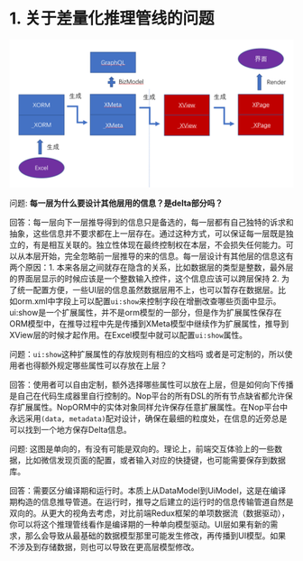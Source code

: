 # 1. 关于差量化推理管线的问题

![](../theory/nop/delta-pipeline.png)

问题: **每一层为什么要设计其他层用的信息？是delta部分吗？**

回答：每一层向下一层推导得到的信息只是备选的，每一层都有自己独特的诉求和抽象，这些信息并不要求都在上一层存在。通过这种方式，可以保证每一层既是独立的，有是相互关联的。独立性体现在最终控制权在本层，不会损失任何能力。可以从本层开始，完全忽略前一层推导的来的信息。每一层设计有其他层的信息这有两个原因：1. 本来各层之间就存在隐含的关系，比如数据层的类型是整数，最外层的界面层显示的时候应该是一个整数输入控件，这个信息应该可以跨层保持  2. 为了统一配置方便，一些UI层的信息虽然数据层用不上，也可以暂存在数据层。比如orm.xml中字段上可以配置`ui:show`来控制字段在增删改查哪些页面中显示。ui:show是一个扩展属性，并不是orm模型的一部分，但是作为扩展属性保存在ORM模型中，在推导过程中先是传播到XMeta模型中继续作为扩展属性，推导到XView层的时候才起作用。在Excel模型中就可以配置`ui:show`属性。

问题：`ui:show`这种扩展属性的存放规则有相应的文档吗 或者是可定制的，所以使用者也得额外规定哪些属性可以存放在上层？

回答：使用者可以自由定制，额外选择哪些属性可以放在上层，但是如何向下传播是自己在代码生成器里自行控制的。Nop平台的所有DSL的所有节点缺省都允许保存扩展属性。NopORM中的实体对象同样允许保存任意扩展属性。在Nop平台中永远采用`(data, metadata)`配对设计，确保在最细的粒度处，在信息的近旁总是可以找到一个地方保存Delta信息。

问题: 这图是单向的，有没有可能是双向的。理论上，前端交互体验上的一些数据，比如微信发现页面的配置，或者输入对应的快捷键，也可能需要保存到数据库。

回答：需要区分编译期和运行时。本质上从DataModel到UiModel，这是在编译期构造的信息推导管道。在运行时，推导之后建立的运行时的信息传输管道自然是双向的。从更大的视角去考虑，对比前端Redux框架的单项数据流（数据驱动），你可以将这个推理管线看作是编译期的一种单向模型驱动。UI层如果有新的需求，那么会导致从最基础的数据模型那里可能发生修改，再传播到UI模型。如果不涉及到存储数据，则也可以导致在更高层模型修改。

